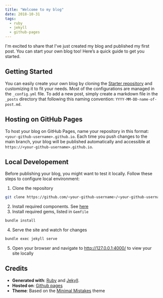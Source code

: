 ```yaml
---
title: "Welcome to my blog"
date: 2018-10-31
tags:
  - ruby
  - jekyll
  - github-pages
---
```


I'm excited to share that I've just created my blog and published my first post. You can start your own blog too! Here’s a quick guide to get you started.

## Getting Started
You can easily create your own blog by cloning the [Starter repository](https://github.com/mmistakes/mm-github-pages-starter) and customizing it to fit your needs. Most of the configurations are managed in the `_config.yml` file.
To add a new post, simply create a markdown file in the `_posts` directory that  following this naming convention: `YYYY-MM-DD-name-of-post.md`.

## Hosting on GitHub Pages
To host your blog on GitHub Pages, name your repository in this format: `<your-github-username>.github.io`. Each time you push changes to the main branch, your blog will be published automatically and accessible at `https://<your-github-username>.github.io`.

## Local Developement
Before publishing your blog, you might want to test it locally. Follow these steps to configure local environment:
1. Clone the repository
```sh
git clone https://github.com/<your-github-username>/<your-github-username>.github.io.git
```
2. Install required components. See [here](https://jekyllrb.com/docs/installation/ubuntu/)
3. Install required gems, listed in `Gemfile`
```sh
bundle install
```
4. Serve the site and watch for changes
```sh
bundle exec jekyll serve
```
5. Open your browser and navigate to http://127.0.0.1:4000/ to view your site locally

## Credits
- **Generated with**: [Ruby](https://www.ruby-lang.org/) and [Jekyll](https://jekyllrb.com/).
- **Hosted on**: [Github pages](https://pages.github.com/)
- **Theme**: Based on the [Minimal Mistakes](https://github.com/mmistakes/minimal-mistakes?tab=readme-ov-file) theme